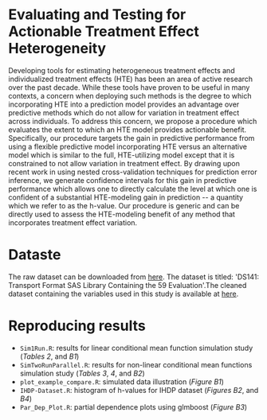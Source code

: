 #  Evaluating and Testing for Actionable Treatment Effect Heterogeneity

Developing tools for estimating heterogeneous treatment effects and individualized treatment effects (HTE) has been an area  of active research over the past decade. While these tools have proven to be useful in many contexts, a concern when deploying such methods is the degree to which incorporating HTE into a prediction model provides an advantage over predictive methods which do not allow for variation in treatment effect across individuals. To address this concern, we propose  a procedure which evaluates the extent to which an HTE model provides actionable benefit. Specifically, our procedure targets the gain in predictive performance  from using a flexible predictive model incorporating HTE versus an alternative model which is similar to the full, HTE-utilizing model except that it is constrained to not allow variation in treatment effect. By drawing upon recent work in using nested cross-validation techniques for prediction error inference, we generate confidence intervals for this gain in predictive performance  which allows one to directly calculate the level at which one is confident  of a substantial HTE-modeling gain in prediction -- a quantity which we refer to as the h-value. Our procedure is generic and can be directly used to assess the HTE-modeling benefit of any method that incorporates treatment effect variation.

# Dataste
The raw dataset can be downloaded from [here](http://www.icpsr.umich.edu/icpsrweb/HMCA/studies/9795?paging.startRow=51). The dataset is titled: 'DS141: Transport Format SAS
Library Containing the 59 Evaluation'.The cleaned dataset containing the variables used in this study is available at [here](https://github.com/mahsaashouri/HTE-Model-Comparison).

# Reproducing results
* `Sim1Run.R`: results for linear conditional mean function simulation study (*Tables 2*, and *B1*)
* `SimTwoRunParallel.R`: results for non-linear conditional mean functions simulation study (*Tables 3*, *4*, and *B2*)
* `plot_example_compare.R`: simulated data illustration (*Figure B1*)
* `IHDP-Dataset.R`: histogram of h-values for IHDP dataset (*Figures B2*, and *B4*)
* `Par_Dep_Plot.R`: partial dependence plots using glmboost (*Figure B3*)
  
